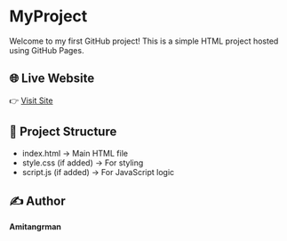 # MyProject

Welcome to my first GitHub project! This is a simple HTML project hosted using GitHub Pages.

## 🌐 Live Website
👉 [Visit Site](https://amitangrman.github.io/MyProject/)

## 📁 Project Structure
- index.html → Main HTML file
- style.css (if added) → For styling
- script.js (if added) → For JavaScript logic

## ✍️ Author
**Amitangrman**
